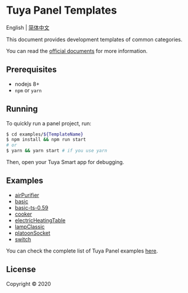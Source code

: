 # Tuya Panel Templates

English | [简体中文](./README-zh_CN.md)

This document provides development templates of common categories.

You can read the [official documents](https://developer.tuya.com/en/docs/iot) for more information.

## Prerequisites

- nodejs 8+
- `npm` or `yarn`

## Running

To quickly run a panel project, run:

```bash
$ cd examples/${TemplateName}
$ npm install && npm run start
# or
$ yarn && yarn start # if you use yarn
```

Then, open your Tuya Smart app for debugging.

## Examples

- [airPurifier](./examples/airPurifier)
- [basic](./examples/basic)
- [basic-ts-0.59](./examples/basic-ts-0.59)
- [cooker](./examples/cooker)
- [electricHeatingTable](./examples/electricHeatingTable)
- [lampClassic](./examples/lampClassic)
- [platoonSocket](./examples/platoonSocket)
- [switch](./examples/switch)

You can check the complete list of Tuya Panel examples [here](./examples).

## License

Copyright © 2020
